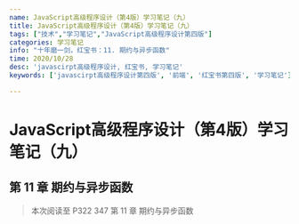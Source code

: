 ```yaml
---
name: JavaScript高级程序设计（第4版）学习笔记（九）
title: JavaScript高级程序设计（第4版）学习笔记（九）
tags: ["技术","学习笔记","JavaScript高级程序设计第四版"]
categories: 学习笔记
info: "十年磨一剑，红宝书：11. 期约与异步函数"
time: 2020/10/28
desc: 'javascirpt高级程序设计, 红宝书, 学习笔记'
keywords: ['javascirpt高级程序设计第四版', '前端', '红宝书第四版', '学习笔记']

---
```


# JavaScript高级程序设计（第4版）学习笔记（九）

## 第 11 章 期约与异步函数



> 本次阅读至 P322 347 第 11 章 期约与异步函数
